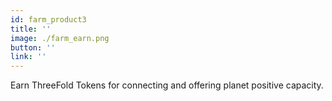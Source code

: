 ```yaml
---
id: farm_product3
title: ''
image: ./farm_earn.png
button: ''
link: ''
---
```


Earn ThreeFold Tokens for connecting and offering planet positive capacity.
